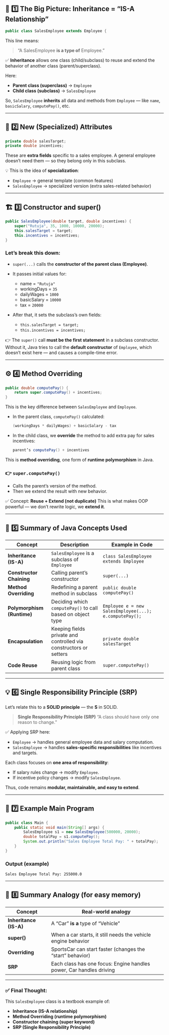 
## 🧱 1️⃣ The Big Picture: Inheritance = “IS-A Relationship”

```java
public class SalesEmployee extends Employee {
```

This line means:

> “A SalesEmployee **is a type of** Employee.”

✅ **Inheritance** allows one class (child/subclass) to reuse and extend the behavior of another class (parent/superclass).

Here:

* **Parent class (superclass)** → `Employee`
* **Child class (subclass)** → `SalesEmployee`

So, `SalesEmployee` **inherits** all data and methods from `Employee` — like `name`, `basicSalary`, `computePay()`, etc.

---

## 🧩 2️⃣ New (Specialized) Attributes

```java
private double salesTarget;
private double incentives;
```

These are **extra fields** specific to a sales employee.
A general employee doesn’t need them — so they belong only in this subclass.

💡 This is the idea of **specialization**:

* `Employee` → general template (common features)
* `SalesEmployee` → specialized version (extra sales-related behavior)

---

## 🏗️ 3️⃣ Constructor and super()

```java
public SalesEmployee(double target, double incentives) {
    super("Rutuja", 35, 1000, 10000, 20000);
    this.salesTarget = target;
    this.incentives = incentives;
}
```

### Let’s break this down:

* `super(...)` calls the **constructor of the parent class (Employee)**.
* It passes initial values for:

  * name = `"Rutuja"`
  * workingDays = `35`
  * dailyWages = `1000`
  * basicSalary = `10000`
  * tax = `20000`
* After that, it sets the subclass’s own fields:

  * `this.salesTarget = target;`
  * `this.incentives = incentives;`

👉 The `super()` call **must be the first statement** in a subclass constructor.
Without it, Java tries to call the **default constructor** of `Employee`, which doesn’t exist here — and causes a compile-time error.

---

## ⚙️ 4️⃣ Method Overriding

```java
public double computePay() {
    return super.computePay() + incentives;
}
```

This is the key difference between `SalesEmployee` and `Employee`.

* In the parent class, `computePay()` calculated:

  ```java
  (workingDays * dailyWages) + basicSalary - tax
  ```

* In the child class, we **override** the method to add extra pay for sales incentives:

  ```java
  parent’s computePay() + incentives
  ```

This is **method overriding**, one form of **runtime polymorphism** in Java.

### 👉 `super.computePay()`

* Calls the parent’s version of the method.
* Then we extend the result with new behavior.

✅ Concept: **Reuse + Extend (not duplicate)**
This is what makes OOP powerful — we don’t rewrite logic, we **extend it**.

---

## 🧠 5️⃣ Summary of Java Concepts Used

| Concept                    | Description                                                       | Example in Code                                        |
| -------------------------- | ----------------------------------------------------------------- | ------------------------------------------------------ |
| **Inheritance (IS-A)**     | `SalesEmployee` is a subclass of `Employee`                       | `class SalesEmployee extends Employee`                 |
| **Constructor Chaining**   | Calling parent’s constructor                                      | `super(...)`                                           |
| **Method Overriding**      | Redefining a parent method in subclass                            | `public double computePay()`                           |
| **Polymorphism (Runtime)** | Deciding which `computePay()` to call based on object type        | `Employee e = new SalesEmployee(...); e.computePay();` |
| **Encapsulation**          | Keeping fields private and controlled via constructors or setters | `private double salesTarget`                           |
| **Code Reuse**             | Reusing logic from parent class                                   | `super.computePay()`                                   |

---

## 💡 6️⃣ Single Responsibility Principle (SRP)

Let’s relate this to a **SOLID principle** — the **S** in SOLID.

> **Single Responsibility Principle (SRP)**
> “A class should have only one reason to change.”

✅ Applying SRP here:

* `Employee` → handles general employee data and salary computation.
* `SalesEmployee` → handles **sales-specific responsibilities** like incentives and targets.

Each class focuses on **one area of responsibility**:

* If salary rules change → modify `Employee`.
* If incentive policy changes → modify `SalesEmployee`.

Thus, code remains **modular, maintainable, and easy to extend**.

---

## 💬 7️⃣ Example Main Program

```java
public class Main {
    public static void main(String[] args) {
        SalesEmployee s1 = new SalesEmployee(500000, 20000);
        double totalPay = s1.computePay();
        System.out.println("Sales Employee Total Pay: " + totalPay);
    }
}
```

### Output (example)

```
Sales Employee Total Pay: 255000.0
```

---

## 🚀 8️⃣ Summary Analogy (for easy memory)

| Concept                | Real-world analogy                                                  |
| ---------------------- | ------------------------------------------------------------------- |
| **Inheritance (IS-A)** | A “Car” **is a** type of “Vehicle”                                  |
| **super()**            | When a car starts, it still needs the vehicle engine behavior       |
| **Overriding**         | SportsCar can start faster (changes the “start” behavior)           |
| **SRP**                | Each class has one focus: Engine handles power, Car handles driving |

---

### ✅ Final Thought:

This `SalesEmployee` class is a textbook example of:

* **Inheritance (IS-A relationship)**
* **Method Overriding (runtime polymorphism)**
* **Constructor chaining (super keyword)**
* **SRP (Single Responsibility Principle)**
 
